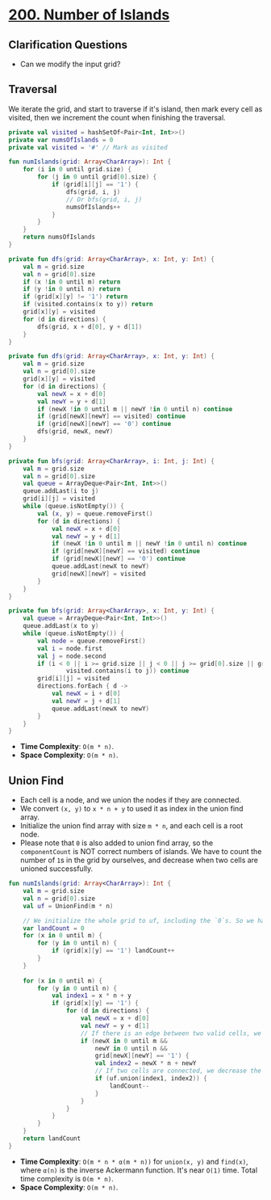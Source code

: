# [200. Number of Islands](https://leetcode.com/problems/number-of-islands/)

## Clarification Questions
* Can we modify the input grid?
 
## Traversal
We iterate the grid, and start to traverse if it's island, then mark every cell as visited, then we increment the count when finishing the traversal.

```kotlin
private val visited = hashSetOf<Pair<Int, Int>>()
private var numsOfIslands = 0 
private val visited = '#' // Mark as visited

fun numIslands(grid: Array<CharArray>): Int {
    for (i in 0 until grid.size) {
        for (j in 0 until grid[0].size) {
            if (grid[i][j] == '1') {
                dfs(grid, i, j)
                // Or bfs(grid, i, j)
                numsOfIslands++
            }
        }
    }
    return numsOfIslands
}

private fun dfs(grid: Array<CharArray>, x: Int, y: Int) {
    val m = grid.size
    val n = grid[0].size
    if (x !in 0 until m) return
    if (y !in 0 until n) return
    if (grid[x][y] != '1') return
    if (visited.contains(x to y)) return
    grid[x][y] = visited
    for (d in directions) {
        dfs(grid, x + d[0], y + d[1]) 
    }
}

private fun dfs(grid: Array<CharArray>, x: Int, y: Int) {
    val m = grid.size
    val n = grid[0].size
    grid[x][y] = visited
    for (d in directions) {
        val newX = x + d[0]
        val newY = y + d[1]
        if (newX !in 0 until m || newY !in 0 until n) continue
        if (grid[newX][newY] == visited) continue
        if (grid[newX][newY] == '0') continue
        dfs(grid, newX, newY)
    }
}

private fun bfs(grid: Array<CharArray>, i: Int, j: Int) {
    val m = grid.size
    val n = grid[0].size
    val queue = ArrayDeque<Pair<Int, Int>>()
    queue.addLast(i to j)
    grid[i][j] = visited
    while (queue.isNotEmpty()) {
        val (x, y) = queue.removeFirst()
        for (d in directions) {
            val newX = x + d[0]
            val newY = y + d[1]
            if (newX !in 0 until m || newY !in 0 until n) continue
            if (grid[newX][newY] == visited) continue
            if (grid[newX][newY] == '0') continue
            queue.addLast(newX to newY)
            grid[newX][newY] = visited
        }
    }
}

private fun bfs(grid: Array<CharArray>, x: Int, y: Int) {
    val queue = ArrayDeque<Pair<Int, Int>>()
    queue.addLast(x to y) 
    while (queue.isNotEmpty()) {
        val node = queue.removeFirst()
        val i = node.first
        val j = node.second
        if (i < 0 || i >= grid.size || j < 0 || j >= grid[0].size || grid[i][j] != '1' ||
                visited.contains(i to j)) continue
        grid[i][j] = visited
        directions.forEach { d ->
            val newX = i + d[0]
            val newY = j + d[1]
            queue.addLast(newX to newY)
        }
    }
}
```

* **Time Complexity**: `O(m * n)`.
* **Space Complexity**: `O(m * n)`.

## Union Find
- Each cell is a node, and we union the nodes if they are connected.
- We convert `(x, y)` to `x * n + y` to used it as index in the union find array.
- Initialize the union find array with size `m * n`, and each cell is a root node. 
- Please note that `0` is also added to union find array, so the `componentCount` is NOT correct numbers of islands. We have to count the number of `1`s in the grid by ourselves, and decrease when two cells are unioned successfully.

```kotlin
fun numIslands(grid: Array<CharArray>): Int {
    val m = grid.size
    val n = grid[0].size
    val uf = UnionFind(m * n)

    // We initialize the whole grid to uf, including the `0`s. So we have to count the number of `1`s in the grid by ourselves.
    var landCount = 0
    for (x in 0 until m) {
        for (y in 0 until n) {
            if (grid[x][y] == '1') landCount++
        }
    }
    
    for (x in 0 until m) {
        for (y in 0 until n) {
            val index1 = x * n + y
            if (grid[x][y] == '1') {
                for (d in directions) {
                    val newX = x + d[0]
                    val newY = y + d[1]
                    // If there is an edge between two valid cells, we union them.
                    if (newX in 0 until m &&
                        newY in 0 until n &&
                        grid[newX][newY] == '1') {
                        val index2 = newX * n + newY
                        // If two cells are connected, we decrease the land count.
                        if (uf.union(index1, index2)) {
                            landCount--
                        }
                    }
                }
            }
        }
    }
    return landCount
}
```

- **Time Complexity**: `O(m * n * α(m * n))` for `union(x, y)` and `find(x)`, where `α(n)` is the inverse Ackermann function. It's near `O(1)` time. Total time complexity is `O(m * n)`.
- **Space Complexity**: `O(m * n)`.